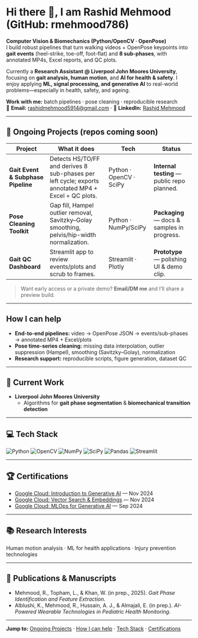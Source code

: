 # Hi there 👋, I am Rashid Mehmood (GitHub: rmehmood786) 

**Computer Vision & Biomechanics (Python/OpenCV · OpenPose)**  
I build robust pipelines that turn walking videos + OpenPose keypoints into **gait events** (heel-strike, toe-off, foot-flat) and **8 sub-phases**, with annotated MP4s, Excel reports, and QC plots.

Currently a **Research Assistant @ Liverpool John Moores University**, focusing on **gait analysis, human motion**, and **AI for health & safety**. I enjoy applying **ML, signal processing, and generative AI** to real-world problems—especially in health, safety, and ageing.

**Work with me:** batch pipelines · pose cleaning · reproducible research  
📧 **Email:** [rashidmehmood5914@gmail.com](mailto:rashidmehmood5914@gmail.com) · 🔗 **LinkedIn:** [Rashid Mehmood](https://linkedin.com/in/rashid-mehmood-5b4b2b291)

---

## 🚧 Ongoing Projects (repos coming soon)

| Project | What it does | Tech | Status |
|---|---|---|---|
| **Gait Event & Subphase Pipeline** | Detects HS/TO/FF and derives 8 sub-phases per left cycle; exports annotated MP4 + Excel + QC plots. | Python · OpenCV · SciPy | **Internal testing** — public repo planned. |
| **Pose Cleaning Toolkit** | Gap fill, Hampel outlier removal, Savitzky–Golay smoothing, pelvis/hip-width normalization. | Python · NumPy/SciPy | **Packaging** — docs & samples in progress. |
| **Gait QC Dashboard** | Streamlit app to review events/plots and scrub to frames. | Streamlit · Plotly | **Prototype** — polishing UI & demo clip. |

> Want early access or a private demo? **Email/DM me** and I’ll share a preview build.

---

## How I can help
- **End-to-end pipelines:** video → OpenPose JSON → events/sub-phases → annotated MP4 + Excel/plots  
- **Pose time-series cleaning:** missing data interpolation, outlier suppression (Hampel), smoothing (Savitzky–Golay), normalization  
- **Research support:** reproducible scripts, figure generation, dataset QC

---

## 🔭 Current Work
- **Liverpool John Moores University**  
  - Algorithms for **gait phase segmentation** & **biomechanical transition detection**  

---

## 💻 Tech Stack
![Python](https://img.shields.io/badge/Python-3776AB?logo=python&logoColor=white)
![OpenCV](https://img.shields.io/badge/OpenCV-5C3EE8?logo=opencv&logoColor=white)
![NumPy](https://img.shields.io/badge/NumPy-013243?logo=numpy&logoColor=white)
![SciPy](https://img.shields.io/badge/SciPy-8CAAE6?logo=scipy&logoColor=white)
![Pandas](https://img.shields.io/badge/Pandas-150458?logo=pandas&logoColor=white)
![Streamlit](https://img.shields.io/badge/Streamlit-FF4B4B?logo=streamlit&logoColor=white)

---

## 🏆 Certifications
- [Google Cloud: Introduction to Generative AI](https://www.cloudskillsboost.google/public_profiles/12791405) — Nov 2024  
- [Google Cloud: Vector Search & Embeddings](https://www.cloudskillsboost.google/public_profiles/12821227) — Nov 2024  
- [Google Cloud: MLOps for Generative AI](https://www.cloudskillsboost.google/public_profiles/11515423) — Sep 2024  

---

## 📚 Research Interests
Human motion analysis · ML for health applications · Injury prevention technologies

---

## 📝 Publications & Manuscripts
- Mehmood, R., Topham, L., & Khan, W. (in prep., 2025). *Gait Phase Identification and Feature Extraction*.  
- Alblushi, K., Mehmood, R., Hussain, A. J., & Almajali, E. (in prep.). *AI-Powered Wearable Technologies in Pediatric Health Monitoring*.

---

**Jump to:** [Ongoing Projects](#-ongoing-projects-repos-coming-soon) · [How I can help](#how-i-can-help) · [Tech Stack](#-tech-stack) · [Certifications](#-certifications)
